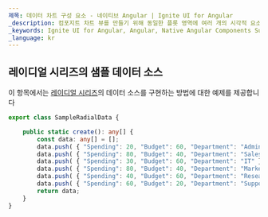 ```yaml
---
제목: 데이터 차트 구성 요소 - 네이티브 Angular | Ignite UI for Angular
_description: 컴포지트 차트 뷰를 만들기 위해 동일한 플롯 영역에 여러 개의 시각적 요소 인스턴스를 표시하는 데이터 차트를 만듭니다.
_keywords: Ignite UI for Angular, Angular, Native Angular Components Suite, Native Angular Controls, Native Angular Components, Native Angular Components Library, Angular Chart, Angular Data Chart Control, Angular Data Chart Example, Angular Data Chart Component, Angular Data Chart
_language: kr
---
```


## 레이디얼 시리즈의 샘플 데이터 소스

이 항목에서는 [레이디얼 시리즈](datachart_series_types_radial.md)의 데이터 소스를 구현하는 방법에 대한 예제를 제공합니다

```typescript
export class SampleRadialData {

    public static create(): any[] {
        const data: any[] = [];
        data.push( { "Spending": 20, "Budget": 60, "Department": "Admin" });
        data.push( { "Spending": 80, "Budget": 40, "Department": "Sales" });
        data.push( { "Spending": 30, "Budget": 60, "Department": "IT" });
        data.push( { "Spending": 80, "Budget": 40, "Department": "Marketing" });
        data.push( { "Spending": 40, "Budget": 60, "Department": "Research" });
        data.push( { "Spending": 60, "Budget": 20, "Department": "Support" });
        return data;
    }
}
```
